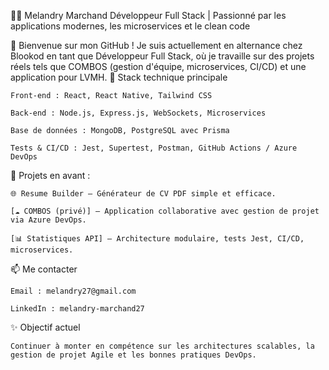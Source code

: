 🧑‍💻 Melandry Marchand
Développeur Full Stack | Passionné par les applications modernes, les microservices et le clean code

👋 Bienvenue sur mon GitHub !
Je suis actuellement en alternance chez Blookod en tant que Développeur Full Stack, où je travaille sur des projets réels tels que COMBOS (gestion d'équipe, microservices, CI/CD) et une application pour LVMH.
🔧 Stack technique principale

    Front-end : React, React Native, Tailwind CSS

    Back-end : Node.js, Express.js, WebSockets, Microservices

    Base de données : MongoDB, PostgreSQL avec Prisma

    Tests & CI/CD : Jest, Supertest, Postman, GitHub Actions / Azure DevOps

📌 Projets en avant :

    🌐 Resume Builder – Générateur de CV PDF simple et efficace.

    [☁️ COMBOS (privé)] – Application collaborative avec gestion de projet via Azure DevOps.

    [📊 Statistiques API] – Architecture modulaire, tests Jest, CI/CD, microservices.

📫 Me contacter

    Email : melandry27@gmail.com

    LinkedIn : melandry-marchand27

✨ Objectif actuel

    Continuer à monter en compétence sur les architectures scalables, la gestion de projet Agile et les bonnes pratiques DevOps.
